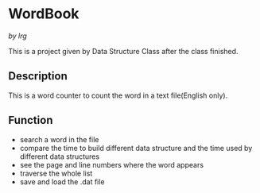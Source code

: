 # WordBook
*by lrg*

This is a project given by Data Structure Class after the class finished.

## Description

This is a word counter to count the word in a text file(English only). 
## Function

- search a word in the file
- compare the time to build different data structure and the time used by different data structures
- see the page and line numbers where the word appears
- traverse the whole list
- save and load the .dat file

